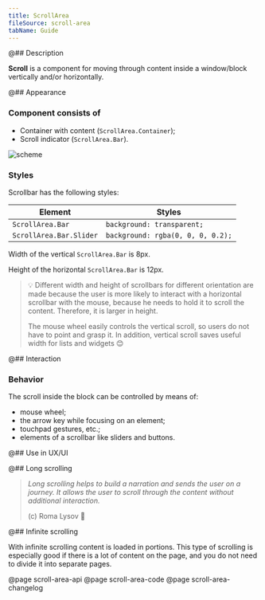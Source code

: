 ```yaml
---
title: ScrollArea
fileSource: scroll-area
tabName: Guide
---
```


@## Description

**Scroll** is a component for moving through content inside a window/block vertically and/or horizontally.

@## Appearance

### Component consists of

- Container with content (`ScrollArea.Container`);
- Scroll indicator (`ScrollArea.Bar`).

![scheme](static/scroll-scheme.png)

### Styles

Scrollbar has the following styles:

| Element                 | Styles                            |
| ----------------------- | --------------------------------- |
| `ScrollArea.Bar`        | `background: transparent;`        |
| `ScrollArea.Bar.Slider` | `background: rgba(0, 0, 0, 0.2);` |

Width of the vertical `ScrollArea.Bar` is 8px.

Height of the horizontal `ScrollArea.Bar` is 12px.

> 💡 Different width and height of scrollbars for different orientation are made because the user is more likely to interact with a horizontal scrollbar with the mouse, because he needs to hold it to scroll the content. Therefore, it is larger in height.
>
> The mouse wheel easily controls the vertical scroll, so users do not have to point and grasp it. In addition, vertical scroll saves useful width for lists and widgets 😊

@## Interaction

### Behavior

The scroll inside the block can be controlled by means of:

- mouse wheel;
- the arrow key while focusing on an element;
- touchpad gestures, etc.;
- elements of a scrollbar like sliders and buttons.

@## Use in UX/UI

@## Long scrolling

> _Long scrolling helps to build a narration and sends the user on a journey. It allows the user to scroll through the content without additional interaction._
>
> (c) Roma Lysov 🤪

@## Infinite scrolling

With infinite scrolling content is loaded in portions. This type of scrolling is especially good if there is a lot of content on the page, and you do not need to divide it into separate pages.

@page scroll-area-api
@page scroll-area-code
@page scroll-area-changelog
